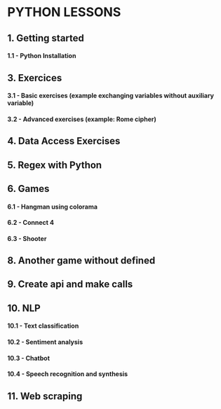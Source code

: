 # PYTHON LESSONS

## 1. Getting started 
#### 1.1 - Python Installation

##

## 3. Exercices
#### 3.1 - Basic exercises (example exchanging variables without auxiliary variable)
#### 3.2 - Advanced exercises (example: Rome cipher)

##

## 4. Data Access Exercises

##

## 5. Regex with Python

##

## 6. Games
#### 6.1 - Hangman using colorama
#### 6.2 - Connect 4
#### 6.3 - Shooter

##

## 8. Another game without defined

##

## 9. Create api and make calls

##

## 10. NLP
#### 10.1 - Text classification
#### 10.2 - Sentiment analysis
#### 10.3 - Chatbot
#### 10.4 - Speech recognition and synthesis

##

## 11. Web scraping

##

